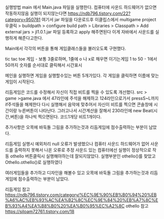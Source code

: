 
실행방법 main 에서 Main.java 파일을 실행한다. 컴퓨터에 사운드 하드웨어가 없으면 작동하지않음
실행이 되지않는다면 https://ndb796.tistory.com/22?category=950781 여기서 jar 파일을 다운로드후
이클립스에서 multigame project 우클릭 > buildpath > configure build path > Libraries > Classpath > Add external jars > jl1.0.1.jar 파일 등록하고 apply 해주면된다
이게 자바에서 사운드를 실행하게 해준다고한다.

Main에서 각각의 버튼을 통해 게임클래스들을 불러오도록 구현했다.

tic tac toe 게임 - 보통 3줄로하며, 1줄에 o 나 x로 채우면 이기는게임
1 to 50 - 1에서 50까지 숫자를 순서대로 클릭해서 시간표시

메인을 실행하면 게임을 실행할수있는 버튼 5개가있다.
각 게임을 클릭하면 이름에 맞는 게임이 시작된다.

리듬게임은 코드를 수정해서 자신이 직접 비트를 찍을 수 있도록 개선했다.
src > game >game.java 에서 47라인에 주석을 해제하고 124라인으로가서 pressS~L까지 if주석들을 해제한다
다시 실행해서 음악에 맞추어서 자신이 비트를 찍으면 콘솔창에 시간이랑 누른버튼이 나타난다.
그러고나서 시간계산을 잘해서 230라인에 new Beat(시간,버튼)을 하나씩 찍으면된다. 코드1개당 비트1개이다.

추가사항은 오목에 바둑돌 그림을 추가하는것과 리듬게임에 점수출력하는 부분이 남았다.

리듬게임 실행시 예외처리 null 오류가 발생했으나 컴퓨터 사운드 하드웨어가 없어 사운드를 출력하지 못해서 나온 오류로 추정
사운드 있는 컴퓨터에선 실행이 정상적으로 작동
othello 버튼클릭시 실행해야하는데 잘되지않았다.
실행부분인 othello()를 찾았고 Othello.othello()로 실행하였다

여러게임들을 추가하고 디자인을 해볼수 있고 오목에 바둑돌 그림을 추가하는것과 리듬게임에 점수출력하는 부분이 남았다.


리듬게임 참고 https://ndb796.tistory.com/category/%EC%9E%90%EB%B0%94%20%EB%A6%AC%EB%93%AC%EA%B2%8C%EC%9E%84%20%EB%A7%8C%EB%93%A4%EA%B8%B0%20%EA%B0%95%EC%A2%8C
othello 참고 https://siloam72761.tistory.com/18
